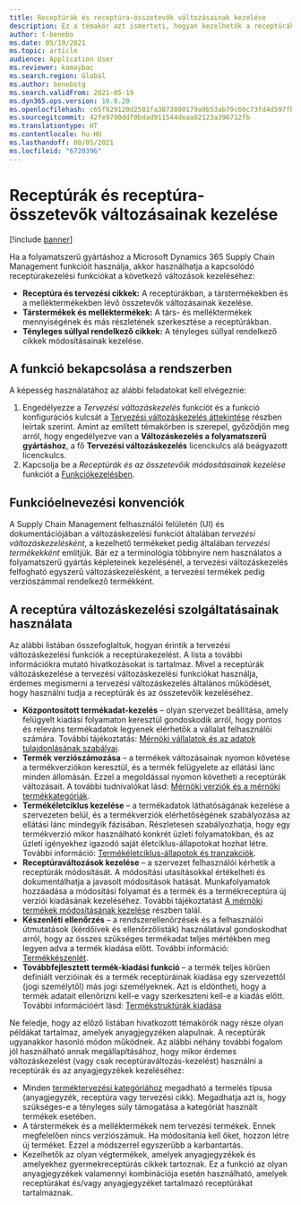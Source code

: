```yaml
---
title: Receptúrák és receptúra-összetevők változásainak kezelése
description: Ez a témakör azt ismerteti, hogyan kezelhetők a receptúrák és a folyamatszerű gyártás alapadatainak változásai.
author: t-benebo
ms.date: 05/19/2021
ms.topic: article
audience: Application User
ms.reviewer: kamaybac
ms.search.region: Global
ms.author: benebotg
ms.search.validFrom: 2021-05-19
ms.dyn365.ops.version: 10.0.20
ms.openlocfilehash: c65f929120d2501fa3873880179a9b53ab79c60c73fd4d597fb6151b1c5bb2b9
ms.sourcegitcommit: 42fe9790ddf0bdad911544deaa82123a396712fb
ms.translationtype: HT
ms.contentlocale: hu-HU
ms.lasthandoff: 08/05/2021
ms.locfileid: "6720396"
---
```

# <a name="manage-changes-in-formulas-and-their-ingredients"></a>Receptúrák és receptúra-összetevők változásainak kezelése

[!include [banner](../includes/banner.md)]

Ha a folyamatszerű gyártáshoz a Microsoft Dynamics 365 Supply Chain Management funkcióit használja, akkor használhatja a kapcsolódó receptúrakezelési funkciókat a következő változások kezeléséhez:

- **Receptúra és tervezési cikkek:** A receptúrákban, a társtermékekben és a melléktermékekben lévő összetevők változásainak kezelése.
- **Társtermékek és melléktermékek:** A társ- és melléktermékek mennyiségének és más részletének szerkesztése a receptúrákban.
- **Tényleges súllyal rendelkező cikkek:** A tényleges súllyal rendelkező cikkek módosításainak kezelése.

## <a name="turn-on-this-feature-in-your-system"></a>A funkció bekapcsolása a rendszerben

A képesség használatához az alábbi feladatokat kell elvégeznie:

1. Engedélyezze a *Tervezési változáskezelés* funkciót és a funkció konfigurációs kulcsát a [Tervezési változáskezelés áttekintése](product-engineering-overview.md) részben leírtak szerint. Amint az említett témakörben is szerepel, győződjön meg arról, hogy engedélyezve van a **Változáskezelés a folyamatszerű gyártáshoz**, a fő **Tervezési változáskezelés** licenckulcs alá beágyazott licenckulcs.
1. Kapcsolja be a *Receptúrák és az összetevőik módosításainak kezelése* funkciót a [Funkciókezelésben](../../fin-ops-core/fin-ops/get-started/feature-management/feature-management-overview.md).

## <a name="feature-naming-conventions"></a>Funkcióelnevezési konvenciók

A Supply Chain Management felhasználói felületén (UI) és dokumentációjában a változáskezelési funkciót általában *tervezési változáskezelésként*, a kezelhető termékeket pedig általában *tervezési termékekként* említjük. Bár ez a terminológia többnyire nem használatos a folyamatszerű gyártás képleteinek kezelésénél, a tervezési változáskezelés felfogható egyszerű változáskezelésként, a tervezési termékek pedig verziószámmal rendelkező termékként.

## <a name="work-with-formula-change-management-features"></a>A receptúra változáskezelési szolgáltatásainak használata

Az alábbi listában összefoglaltuk, hogyan érintik a tervezési változáskezelési funkciók a receptúrakezelést. A lista a további információkra mutató hivatkozásokat is tartalmaz. Mivel a receptúrák változáskezelése a tervezési változáskezelési funkciókat használja, érdemes megismerni a tervezési változáskezelés általános működését, hogy használni tudja a receptúrák és az összetevőik kezeléséhez.

- **Központosított termékadat-kezelés** – olyan szervezet beállítása, amely felügyelt kiadási folyamaton keresztül gondoskodik arról, hogy pontos és releváns termékadatok legyenek elérhetők a vállalat felhasználói számára. További tájékoztatás: [Mérnöki vállalatok és az adatok tulajdonlásának szabályai](engineering-org-data-ownership-rules.md).
- **Termék verziószámozása** – a termékek változásainak nyomon követése a termékverziókon keresztül, és a termék felügyelete az ellátási lánc minden állomásán. Ezzel a megoldással nyomon követheti a receptúrák változásait. A további tudnivalókat lásd: [Mérnöki verziók és a mérnöki termékkategóriák](engineering-versions-product-category.md).
- **Termékéletciklus kezelése** – a termékadatok láthatóságának kezelése a szervezeten belül, és a termékverziók elérhetőségének szabályozása az ellátási lánc mindegyik fázisában. Részletesen szabályozhatja, hogy egy termékverzió mikor használható konkrét üzleti folyamatokban, és az üzleti igényekhez igazodó saját életciklus-állapotokat hozhat létre. További információ: [Termékéletciklus-állapotok és tranzakciók](product-lifecycle-state-transactions.md).
- **Receptúraváltozások kezelése** – a szervezet felhasználói kérhetik a receptúrák módosítását. A módosítási utasításokkal értékelheti és dokumentálhatja a javasolt módosítások hatását. Munkafolyamatok hozzáadása a módosítási folyamat és a termék és a termékreceptúra új verziói kiadásának kezeléséhez. További tájékoztatást [A mérnöki termékek módosításának kezelése](engineering-change-management.md) részben talál.
- **Készenléti ellenőrzés** – a rendszerellenőrzések és a felhasználói útmutatások (kérdőívek és ellenőrzőlisták) használatával gondoskodhat arról, hogy az összes szükséges termékadat teljes mértékben meg legyen adva a termék kiadása előtt. További információ: [Termékkészenlét](product-readiness.md).
- **Továbbfejlesztett termék-kiadási funkció** – a termék teljes körűen definiált verzióinak és a termék receptúráinak kiadása egy szervezettől (jogi személytől) más jogi személyeknek. Azt is eldöntheti, hogy a termék adatait ellenőrizni kell-e vagy szerkeszteni kell-e a kiadás előtt. További információért lásd: [Termékstruktúrák kiadása](release-product-structure.md)

Ne feledje, hogy az előző listában hivatkozott témakörök nagy része olyan példákat tartalmaz, amelyek anyagjegyzéken alapulnak. A receptúrák ugyanakkor hasonló módon működnek. Az alábbi néhány további fogalom jól használható annak megállapításához, hogy mikor érdemes változáskezelést (vagy csak receptúraváltozás-kezelést) használni a receptúrák és az anyagjegyzékek kezeléséhez:

- Minden [terméktervezési kategóriához](engineering-versions-product-category.md) megadható a termelés típusa (anyagjegyzék, receptúra vagy tervezési cikk). Megadhatja azt is, hogy szükséges-e a tényleges súly támogatása a kategóriát használt termékek esetében.
- A társtermékek és a melléktermékek nem tervezési termékek. Ennek megfelelően nincs verziószámuk. Ha módosítania kell őket, hozzon létre új terméket. Ezzel a módszerrel egyszerűbb a karbantartás.
- Kezelhetők az olyan végtermékek, amelyek anyagjegyzékek és amelyekhez gyermekreceptúrás cikkek tartoznak. Ez a funkció az olyan anyagjegyzékek valamennyi kombinációja esetén használható, amelyek receptúrákat és/vagy anyagjegyzéket tartalmazó receptúrákat tartalmaznak.

